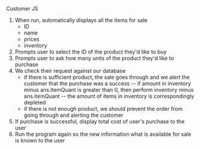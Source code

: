 Customer JS

1. When run, automatically displays all the items for sale
    - ID
    - name
    - prices
    - inventory
2. Prompts user to select the ID of the product they'd like to buy
3. Prompts user to ask how many units of the product they'd like to purchase
4. We check their request against our database
    - if there is sufficient product, the sale goes through and we alert the customer that the purchase was a success
        -- if amount in inventory minus ans.itemQuant is greater than 0, then perform inventory minus ans.itemQuant
        -- the amount of items in inventory is correspondingly depleted
    - if there is not enough product, we should prevent the order from going through and alerting the customer
5. If purchase is successful, display total cost of user's purchase to the user
6. Run the program again so the new information what is available for sale is known to the user
